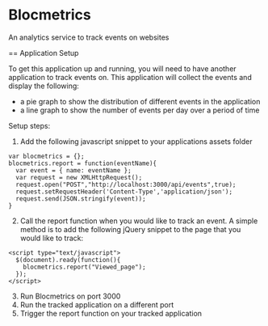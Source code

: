 # Blocmetrics
An analytics service to track events on websites

== Application Setup

To get this application up and running, you will need to have another application to track events on. This application will collect the events and display the following:

* a pie graph to show the distribution of different events in the application
* a line graph to show the number of events per day over a period of time

Setup steps:
1. Add the following javascript snippet to your applications assets folder

```
var blocmetrics = {};
blocmetrics.report = function(eventName){
  var event = { name: eventName };
  var request = new XMLHttpRequest();
  request.open("POST","http://localhost:3000/api/events",true);
  request.setRequestHeader('Content-Type','application/json');
  request.send(JSON.stringify(event));
}
```

2. Call the report function when you would like to track an event. A simple method is to add the following jQuery snippet to the page that you would like to track:
```
<script type="text/javascript">
  $(document).ready(function(){
    blocmetrics.report("Viewed_page");
  });
</script>
```

3. Run Blocmetrics on port 3000
4. Run the tracked application on a different port
5. Trigger the report function on your tracked application

